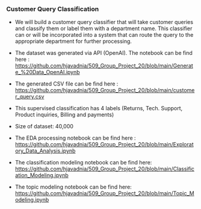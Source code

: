 ### Customer Query Classification

*  We will build a customer query classifier that will take customer queries and classify them or label them with a department name. This classifier can or will be incorporated into a system that can route the query to the appropriate department for further processing.

*  The dataset was generated via API (OpenAI). The notebook can be find here :
  https://github.com/hjavadnia/509_Group_Project_20/blob/main/Generate_%20Data_OpenAI.ipynb

*  The generated CSV file can be find here :
  https://github.com/hjavadnia/509_Group_Project_20/blob/main/customer_query.csv

*  This supervised classification has 4 labels (Returns, Tech. Support, Product inquiries, Billing and payments)

* Size of dataset: 40,000

*  The EDA processing notebook can be find here :
   https://github.com/hjavadnia/509_Group_Project_20/blob/main/Exploratory_Data_Analysis.ipynb

* The classification modeling notebook can be find here:
  https://github.com/hjavadnia/509_Group_Project_20/blob/main/Classification_Modeling.ipynb

* The topic modeling notebook can be find here:
  https://github.com/hjavadnia/509_Group_Project_20/blob/main/Topic_Modeling.ipynb
 
 

   

